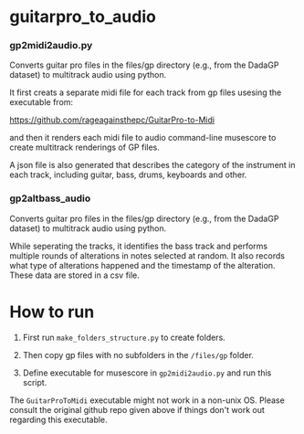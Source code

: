 # guitarpro_to_audio

### gp2midi2audio.py
Converts guitar pro files in the files/gp directory (e.g., from the DadaGP dataset) to multitrack audio using python.

It first creats a separate midi file for each track from gp files usesing the executable from:

https://github.com/rageagainsthepc/GuitarPro-to-Midi 

and then it renders each midi file to audio command-line musescore to create multitrack renderings of GP files.

A json file is also generated that describes the category of the instrument in each track, including guitar, bass, drums, keyboards and other.

### gp2altbass_audio

Converts guitar pro files in the files/gp directory (e.g., from the DadaGP dataset) to multitrack audio using python.

While seperating the tracks, it identifies the bass track and performs multiple rounds of alterations in notes selected at random. It also records what type of alterations happened and the timestamp of the alteration. These data are stored in a csv file.

# How to run

1. First run ```make_folders_structure.py``` to create folders.

2. Then copy gp files with no subfolders in the ```/files/gp``` folder.

3. Define executable for musescore in ```gp2midi2audio.py``` and run this script.

The ```GuitarProToMidi``` executable might not work in a non-unix OS. Please consult the original github repo given above if things don't work out regarding this executable.
